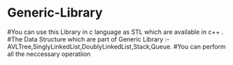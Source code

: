# Generic-Library
#You can use this Library  in c language as STL which are available in c++ .
#The Data Structure which are part of Generic Library :-AVLTree,SinglyLinkedList,DoublyLinkedList,Stack,Queue.
#You can perform all the neccessary operatiion 
